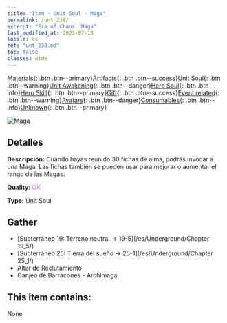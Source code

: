 ```yaml
---
title: "Item - Unit Soul - Maga"
permalink: /unt_238/
excerpt: "Era of Chaos  Maga"
last_modified_at: 2021-07-13
locale: es
ref: "unt_238.md"
toc: false
classes: wide
---
```

 [Materials](/ItemsES/){: .btn .btn--primary}[Artifacts](/ItemsES/Artifacts/){: .btn .btn--success}[Unit Soul](/ItemsES/UnitSoul/){: .btn .btn--warning}[Unit Awakening](/ItemsES/UnitAwakening/){: .btn .btn--danger}[Hero Soul](/ItemsES/HeroSoul/){: .btn .btn--info}[Hero Skill](/ItemsES/HeroSkill/){: .btn .btn--primary}[Gift](/ItemsES/Gift/){: .btn .btn--success}[Event related](/ItemsES/Events/){: .btn .btn--warning}[Avatars](/ItemsES/Avatars/){: .btn .btn--danger}[Consumables](/ItemsES/Consumables/){: .btn .btn--info}[Unknown](/ItemsES/Unknown/){: .btn .btn--primary}

 ![Maga](/images/u/ti_dafashi.jpg)

## Detalles
 **Descripción:** Cuando hayas reunido 30 fichas de alma, podrás invocar a una Maga. Las fichas también se pueden usar para mejorar o aumentar el rango de las Magas.

 **Quality:** <span style="color: #DA70D6">OK</span>

 **Type:** Unit Soul

## Gather

*    [Subterráneo 19: Terreno neutral -> 19-5](/es/Underground/Chapter 19_5/) 
*    [Subterráneo 25: Tierra del sueño -> 25-1](/es/Underground/Chapter 25_1/) 
*    Altar de Reclutamiento 
*    Canjeo de Barracones - Archimaga 

## This item contains:

  None

